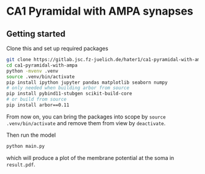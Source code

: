 # CA1 Pyramidal with AMPA synapses

## Getting started

Clone this and set up required packages

``` sh
git clone https://gitlab.jsc.fz-juelich.de/hater1/ca1-pyramidal-with-ampa.git
cd ca1-pyramidal-with-ampa
python -mvenv .venv
source .venv/bin/activate
pip install ipython jupyter pandas matplotlib seaborn numpy
# only needed when building arbor from source
pip install pybind11-stubgen scikit-build-core
# or build from source
pip install arbor==0.11 
```
From now on, you can bring the packages into scope by `source .venv/bin/activate`
and remove them from view by `deactivate`.

Then run the model
``` sh
python main.py
```
which will produce a plot of the membrane potential at the soma in `result.pdf`.
